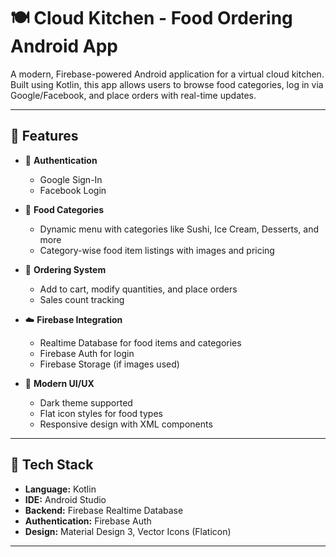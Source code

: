 # 🍽️ Cloud Kitchen - Food Ordering Android App

A modern, Firebase-powered Android application for a virtual cloud kitchen. Built using Kotlin, this app allows users to browse food categories, log in via Google/Facebook, and place orders with real-time updates.

---

## 🚀 Features

- 🔐 **Authentication**
  - Google Sign-In
  - Facebook Login

- 🍔 **Food Categories**
  - Dynamic menu with categories like Sushi, Ice Cream, Desserts, and more
  - Category-wise food item listings with images and pricing

- 🛒 **Ordering System**
  - Add to cart, modify quantities, and place orders
  - Sales count tracking

- ☁️ **Firebase Integration**
  - Realtime Database for food items and categories
  - Firebase Auth for login
  - Firebase Storage (if images used)

- 🎨 **Modern UI/UX**
  - Dark theme supported
  - Flat icon styles for food types
  - Responsive design with XML components

---

## 🧱 Tech Stack

- **Language:** Kotlin
- **IDE:** Android Studio
- **Backend:** Firebase Realtime Database
- **Authentication:** Firebase Auth
- **Design:** Material Design 3, Vector Icons (Flaticon)

---



  


 
